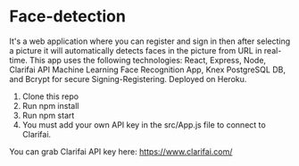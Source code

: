 # Face-detection

It's a web application where you can register and sign in then after selecting a picture it will automatically detects faces in the picture from URL in real-time. This app uses the following technologies: React, Express, Node, Clarifai API Machine Learning Face Recognition App, Knex PostgreSQL DB, and Bcrypt for secure Signing-Registering. Deployed on Heroku.

1. Clone this repo
2. Run npm install
3. Run npm start
4. You must add your own API key in the src/App.js file to connect to Clarifai.

You can grab Clarifai API key here: https://www.clarifai.com/

